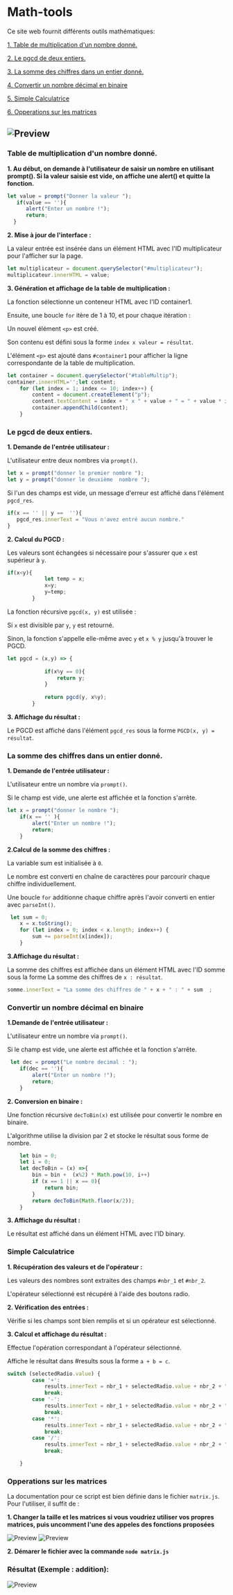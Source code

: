 # Math-tools
Ce site web fournit différents outils mathématiques:

[1. Table de multiplication d'un nombre donné.](#Table-de-multiplication-dun-nombre-donné)

[2. Le pgcd de deux entiers.](#Le-pgcd-de-deux-entiers)

[3. La somme des chiffres dans un entier donné.](#La-somme-des-chiffres-dans-un-entier-donné)

[4. Convertir un nombre décimal en binaire](#Convertir-un-nombre-décimal-en-binaire)

[5. Simple Calculatrice](#Simple-Calculatrice)

[6. Opperations sur les matrices](#Opperations-sur-les-matrices)

![Preview](/assets/mainWindow.png)
---

### Table de multiplication d'un nombre donné.

**1. Au début, on demande à l'utilisateur de saisir un nombre en utilisant prompt(). Si la valeur saisie est vide, on affiche une alert() et quitte la fonction.**
```javascript
let value = prompt("Donner la valeur ");
   if(value == ''){
      alert("Enter un nombre !");
      return;
  }
```
**2. Mise à jour de l'interface :**

La valeur entrée est insérée dans un élément HTML avec l'ID multiplicateur pour l'afficher sur la page.

```javascript
let multiplicateur = document.querySelector("#multiplicateur");
multiplicateur.innerHTML = value;
```

**3. Génération et affichage de la table de multiplication :**

La fonction sélectionne un conteneur HTML avec l'ID container1.

Ensuite, une boucle `for` itère de 1 à 10, et pour chaque itération :

Un nouvel élément `<p>` est créé.

Son contenu est défini sous la forme `index x valeur = résultat`.

L'élément `<p>` est ajouté dans `#container1` pour afficher la ligne correspondante de la table de multiplication.

```javascript
let container = document.querySelector("#tableMultip");
container.innerHTML='';let content;
    for (let index = 1; index <= 10; index++) {
        content = document.createElement("p");
        content.textContent = index + " x " + value + " = " + value * index;
        container.appendChild(content);
    }
```

### Le pgcd de deux entiers.

**1. Demande de l'entrée utilisateur :**

L'utilisateur entre deux nombres via `prompt()`.

```javascript
let x = prompt("donner le premier nombre ");
let y = prompt("donner le deuxième  nombre ");    
```

Si l'un des champs est vide, un message d'erreur est affiché dans l'élément `pgcd_res`.

```javascript
if(x == '' || y ==  ''){
   pgcd_res.innerText = "Vous n'avez entré aucun nombre."
}
```

**2. Calcul du PGCD :**

Les valeurs sont échangées si nécessaire pour s'assurer que `x` est supérieur à `y`.

```javascript
if(x<y){
            let temp = x;
            x=y;
            y=temp;    
        }
```

La fonction récursive `pgcd(x, y)` est utilisée :

Si `x` est divisible par `y`, `y` est retourné.

Sinon, la fonction s'appelle elle-même avec `y` et `x % y` jusqu'à trouver le PGCD.

```javascript
let pgcd = (x,y) => {
        
            if(x%y == 0){
                return y;
            }
        
            return pgcd(y, x%y);
        }
```

**3. Affichage du résultat :**

Le PGCD est affiché dans l'élément `pgcd_res` sous la forme `PGCD(x, y) = résultat`.

### La somme des chiffres dans un entier donné.

**1. Demande de l'entrée utilisateur :**

L'utilisateur entre un nombre via `prompt()`.

Si le champ est vide, une alerte est affichée et la fonction s'arrête.

```javascript
let x = prompt("donner le nombre ");
    if(x == '' ){
        alert("Enter un nombre !");
        return;
    }
```

**2.Calcul de la somme des chiffres :**

La variable sum est initialisée à `0`.

Le nombre est converti en chaîne de caractères pour parcourir chaque chiffre individuellement.

Une boucle `for` additionne chaque chiffre après l'avoir converti en entier avec `parseInt()`.

```javascript
 let sum = 0;
    x = x.toString();
    for (let index = 0; index < x.length; index++) {
        sum += parseInt(x[index]);
    }
```

**3.Affichage du résultat :**

La somme des chiffres est affichée dans un élément HTML avec l'ID somme sous la forme La somme des chiffres de `x : résultat`.

```javascript
somme.innerText = "La somme des chiffres de " + x + " : " + sum  ;
```

### Convertir un nombre décimal en binaire

**1.Demande de l'entrée utilisateur :**

L'utilisateur entre un nombre via `prompt()`.

Si le champ est vide, une alerte est affichée et la fonction s'arrête.

```javascript
 let dec = prompt("Le nombre decimal : ");
    if(dec == ''){
        alert("Enter un nombre !");
        return;
    }
```

**2. Conversion en binaire :**

Une fonction récursive `decToBin(x)` est utilisée pour convertir le nombre en binaire.

L'algorithme utilise la division par 2 et stocke le résultat sous forme de nombre.

```javascript
    let bin = 0;
    let i = 0;
    let decToBin = (x) =>{
        bin = bin +  (x%2) * Math.pow(10, i++)
        if (x == 1 || x == 0){
            return bin;
        }
        return decToBin(Math.floor(x/2));
    }
```

**3. Affichage du résultat :**

Le résultat est affiché dans un élément HTML avec l'ID binary.

### Simple Calculatrice

**1. Récupération des valeurs et de l'opérateur :**

Les valeurs des nombres sont extraites des champs `#nbr_1` et `#nbr_2`.

L'opérateur sélectionné est récupéré à l'aide des boutons radio.

**2. Vérification des entrées :**

Vérifie si les champs sont bien remplis et si un opérateur est sélectionné.

**3. Calcul et affichage du résultat :**

Effectue l'opération correspondant à l'opérateur sélectionné.

Affiche le résultat dans #results sous la forme `a + b = c`.

```javascript
switch (selectedRadio.value) {
        case '+':
            results.innerText = nbr_1 + selectedRadio.value + nbr_2 + " = " + (nbr_1 + nbr_2);
            break;
        case '-':
            results.innerText = nbr_1 + selectedRadio.value + nbr_2 + " = " + (nbr_1 - nbr_2);
            break;
        case '*':
            results.innerText = nbr_1 + selectedRadio.value + nbr_2 + " = " + (nbr_1 * nbr_2);
            break;
        case '/':
            results.innerText = nbr_1 + selectedRadio.value + nbr_2 + " = " + (nbr_1 / nbr_2);
            break;

    }
```
### Opperations sur les matrices
La documentation pour ce script est bien définie dans le fichier `matrix.js`. Pour l'utiliser, il suffit de : 

**1. Changer la taille et les matrices si vous voudriez utiliser vos propres matrices, puis uncomment l'une des appeles des fonctions proposées**

![Preview](/assets/matrice_ex.png)
![Preview](/assets/fcts.png)

**2. Démarer le fichier avec la commande `node matrix.js`**

### Résultat (Exemple : addition):

![Preview](/assets/res_addition.png)


